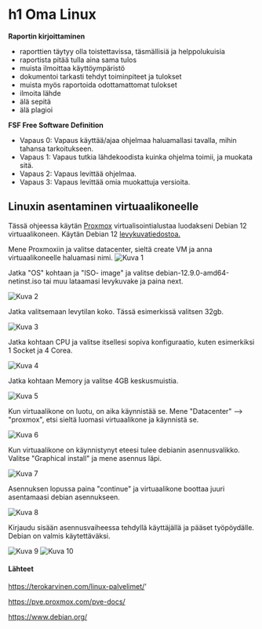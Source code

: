 # h1 Oma Linux

**Raportin kirjoittaminen**

- raporttien täytyy olla toistettavissa, täsmällisiä ja helppolukuisia
- raportista pitää tulla aina sama tulos
- muista ilmoittaa käyttöympäristö
- dokumentoi tarkasti tehdyt toiminpiteet ja tulokset
- muista myös raportoida odottamattomat tulokset
- ilmoita lähde
- älä sepitä
- älä plagioi

**FSF Free Software Definition**

- Vapaus 0: Vapaus käyttää/ajaa ohjelmaa haluamallasi tavalla, mihin tahansa tarkoitukseen.
- Vapaus 1: Vapaus tutkia lähdekoodista kuinka ohjelma toimii, ja muokata sitä.
- Vapaus 2: Vapaus levittää ohjelmaa.
- Vapaus 3: Vapaus levittää omia muokattuja versioita.



  
## Linuxin asentaminen virtuaalikoneelle

Tässä ohjeessa käytän [Proxmox](https://www.proxmox.com/en/) virtualisointialustaa luodakseni Debian 12 virtuaalikoneen. Käytän Debian 12 [levykuvatiedostoa.](https://www.debian.org/download)


Mene Proxmoxiin ja valitse datacenter, sieltä create VM ja anna virtuaalikoneelle haluamasi nimi.
![Kuva 1](./kuvat/luo_virtuaalikone.png "kuva")


Jatka "OS" kohtaan ja "ISO- image"  ja valitse debian-12.9.0-amd64-netinst.iso tai muu lataamasi levykuvake ja paina next.

![Kuva 2](./kuvat/valitse_debian.png "kuva")

Jatka valitsemaan levytilan koko. Tässä esimerkissä valitsen 32gb.

![Kuva 3](./kuvat/disksize.png "kuva")

Jatka kohtaan CPU ja valitse itsellesi sopiva konfiguraatio, kuten esimerkiksi 1 Socket ja 4 Corea.

![Kuva 4](./kuvat/cpu.png "kuva")

Jatka kohtaan Memory ja valitse 4GB keskusmuistia.

![Kuva 5](./kuvat/ram.png "kuva")

Kun virtuaalikone on luotu, on aika käynnistää se. Mene "Datacenter" --> "proxmox", etsi sieltä luomasi virtuaalikone ja käynnistä se.

![Kuva 6](./kuvat/startvm.png "kuva")

Kun virtuaalikone on käynnistynyt eteesi tulee debianin asennusvalikko. Valitse "Graphical install" ja mene asennus läpi. 

![Kuva 7](./kuvat/install.png "kuva")

Asennuksen lopussa paina "continue" ja virtuaalikone boottaa juuri asentamaasi debian asennukseen. 

![Kuva 8](./kuvat/installcomplete.png "kuva")

Kirjaudu sisään asennusvaiheessa tehdyllä käyttäjällä ja pääset työpöydälle. Debian on valmis käytettäväksi. 

![Kuva 9](./kuvat/loginscreen.png "kuva")
![Kuva 10](./kuvat/desktop.png "kuva")

#### Lähteet

https://terokarvinen.com/linux-palvelimet/'

https://pve.proxmox.com/pve-docs/

https://www.debian.org/